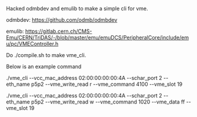 Hacked odmbdev and emulib to make a simple cli for vme.

odmbdev: https://github.com/odmb/odmbdev

emulib: https://gitlab.cern.ch/CMS-Emu/CERN/TriDAS/-/blob/master/emu/emuDCS/PeripheralCore/include/emu/pc/VMEController.h

Do ./compile.sh to make vme_cli.

Below is an example command

./vme_cli --vcc_mac_address 02:00:00:00:00:4A --schar_port 2 --eth_name p5p2 --vme_write_read r --vme_command 4100 --vme_slot 19

./vme_cli --vcc_mac_address 02:00:00:00:00:4A --schar_port 2 --eth_name p5p2 --vme_write_read w --vme_command 1020 --vme_data ff --vme_slot 19

